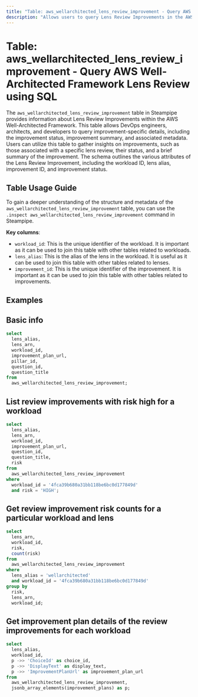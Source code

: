 ```yaml
---
title: "Table: aws_wellarchitected_lens_review_improvement - Query AWS Well-Architected Framework Lens Review using SQL"
description: "Allows users to query Lens Review Improvements in the AWS Well-Architected Framework."
---
```


# Table: aws_wellarchitected_lens_review_improvement - Query AWS Well-Architected Framework Lens Review using SQL

The `aws_wellarchitected_lens_review_improvement` table in Steampipe provides information about Lens Review Improvements within the AWS Well-Architected Framework. This table allows DevOps engineers, architects, and developers to query improvement-specific details, including the improvement status, improvement summary, and associated metadata. Users can utilize this table to gather insights on improvements, such as those associated with a specific lens review, their status, and a brief summary of the improvement. The schema outlines the various attributes of the Lens Review Improvement, including the workload ID, lens alias, improvement ID, and improvement status.

## Table Usage Guide

To gain a deeper understanding of the structure and metadata of the `aws_wellarchitected_lens_review_improvement` table, you can use the `.inspect aws_wellarchitected_lens_review_improvement` command in Steampipe.

**Key columns**:

- `workload_id`: This is the unique identifier of the workload. It is important as it can be used to join this table with other tables related to workloads.
- `lens_alias`: This is the alias of the lens in the workload. It is useful as it can be used to join this table with other tables related to lenses.
- `improvement_id`: This is the unique identifier of the improvement. It is important as it can be used to join this table with other tables related to improvements.

## Examples

## Basic info

```sql
select
  lens_alias,
  lens_arn,
  workload_id,
  improvement_plan_url,
  pillar_id,
  question_id,
  question_title
from
  aws_wellarchitected_lens_review_improvement;
```

## List review improvements with risk high for a workload

```sql
select
  lens_alias,
  lens_arn,
  workload_id,
  improvement_plan_url,
  question_id,
  question_title,
  risk
from
  aws_wellarchitected_lens_review_improvement
where
  workload_id = '4fca39b680a31bb118be6bc0d177849d'
  and risk = 'HIGH';
```

## Get review improvement risk counts for a particular workload and lens

```sql
select
  lens_arn,
  workload_id,
  risk,
  count(risk)
from
  aws_wellarchitected_lens_review_improvement
where
  lens_alias = 'wellarchitected'
  and workload_id = '4fca39b680a31bb118be6bc0d177849d'
group by
  risk,
  lens_arn,
  workload_id;
```

## Get improvement plan details of the review improvements for each workload

```sql
select
  lens_alias,
  workload_id,
  p ->> 'ChoiceId' as choice_id,
  p ->> 'DisplayText' as display_text,
  p ->> 'ImprovementPlanUrl' as improvement_plan_url
from
  aws_wellarchitected_lens_review_improvement,
  jsonb_array_elements(improvement_plans) as p;
```